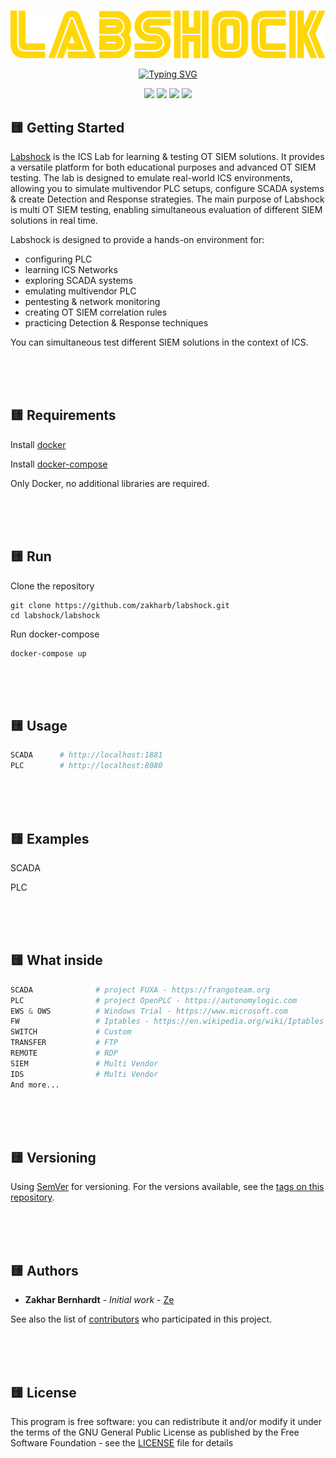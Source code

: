 <br/><br/><br/>
<p align="center">
  <a href="https://github.com/zakharb/labshock">
  <img src="img/logo.png" alt="logo" />
</p>

<p align="center">

  <a href="https://git.io/typing-svg">
    <img src="https://readme-typing-svg.herokuapp.com?font=Fira+Code&weight=600&pause=1000&color=FFD709&center=true&width=435&lines=Learn+ICS+Networks+Today;Test+OT+SIEM+Solutions;Simulate+SCADA+and+PLCs" alt="Typing SVG" />
  </a>

<p align="center">
  <img src="https://img.shields.io/badge/version-1.0-yellow" height="20"/>
  <img src="https://img.shields.io/badge/python-3.11-yellow" height="20"/>
  <img src="https://img.shields.io/badge/fuxa-1.22-yellow" height="20"/>
  <img src="https://img.shields.io/badge/openplc-3-yellow" height="20"/>
</p>



## :yellow_square: Getting Started

[Labshock](https://github.com/zakharb/labshock) is the ICS Lab for learning & testing OT SIEM solutions. It provides a versatile platform for both educational purposes and advanced OT SIEM testing. The lab is designed to emulate real-world ICS environments, allowing you to simulate multivendor PLC setups, configure SCADA systems & create Detection and Response strategies. The main purpose of Labshock is multi OT SIEM testing, enabling simultaneous evaluation of different SIEM solutions in real time.

Labshock is designed to provide a hands-on environment for:
- configuring PLC
- learning ICS Networks
- exploring SCADA systems
- emulating multivendor PLC
- pentesting & network monitoring
- creating OT SIEM correlation rules
- practicing Detection & Response techniques

You can simultaneous test different SIEM solutions in the context of ICS.

<br/><br/><br/>


## :yellow_square: Requirements

Install [docker](https://www.docker.com/)

Install [docker-compose](https://docs.docker.com/compose/install/)

Only Docker, no additional libraries are required.


<br/><br/><br/>


## :yellow_square: Run

Clone the repository
 ```
git clone https://github.com/zakharb/labshock.git
cd labshock/labshock
 ```

Run docker-compose
```
docker-compose up
```

<br/><br/><br/>


## :yellow_square: Usage

```python
SCADA      # http://localhost:1881
PLC        # http://localhost:8080
```

<br/><br/><br/>


## :yellow_square: Examples

SCADA

PLC


<br/><br/><br/>


## :yellow_square: What inside
```python
SCADA              # project FUXA - https://frangoteam.org
PLC                # project OpenPLC - https://autonomylogic.com
EWS & OWS          # Windows Trial - https://www.microsoft.com
FW                 # Iptables - https://en.wikipedia.org/wiki/Iptables
SWITCH             # Custom
TRANSFER           # FTP
REMOTE             # RDP
SIEM               # Multi Vendor
IDS                # Multi Vendor
And more...
```

<br/><br/><br/>


## :yellow_square: Versioning

Using [SemVer](http://semver.org/) for versioning. For the versions available, see the [tags on this repository](https://github.com/zakharb/labshock/tags). 

<br/><br/><br/>


## :yellow_square: Authors

* **Zakhar Bernhardt** - *Initial work* - [Ze](https://www.linkedin.com/in/zakharb/)

See also the list of [contributors](https://github.com/zakharb/labshock/contributors) who participated in this project.

<br/><br/><br/>


## :yellow_square: License

This program is free software: you can redistribute it and/or modify it under the terms of the GNU General Public License as published by the Free Software Foundation - see the [LICENSE](LICENSE) file for details

